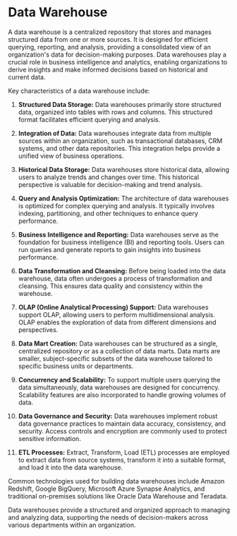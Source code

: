 # Data Warehouse

A data warehouse is a centralized repository that stores and manages structured data from one or more sources. It is designed for efficient querying, reporting, and analysis, providing a consolidated view of an organization's data for decision-making purposes. Data warehouses play a crucial role in business intelligence and analytics, enabling organizations to derive insights and make informed decisions based on historical and current data.

Key characteristics of a data warehouse include:

1. **Structured Data Storage:**
   Data warehouses primarily store structured data, organized into tables with rows and columns. This structured format facilitates efficient querying and analysis.

2. **Integration of Data:**
   Data warehouses integrate data from multiple sources within an organization, such as transactional databases, CRM systems, and other data repositories. This integration helps provide a unified view of business operations.

3. **Historical Data Storage:**
   Data warehouses store historical data, allowing users to analyze trends and changes over time. This historical perspective is valuable for decision-making and trend analysis.

4. **Query and Analysis Optimization:**
   The architecture of data warehouses is optimized for complex querying and analysis. It typically involves indexing, partitioning, and other techniques to enhance query performance.

5. **Business Intelligence and Reporting:**
   Data warehouses serve as the foundation for business intelligence (BI) and reporting tools. Users can run queries and generate reports to gain insights into business performance.

6. **Data Transformation and Cleansing:**
   Before being loaded into the data warehouse, data often undergoes a process of transformation and cleansing. This ensures data quality and consistency within the warehouse.

7. **OLAP (Online Analytical Processing) Support:**
   Data warehouses support OLAP, allowing users to perform multidimensional analysis. OLAP enables the exploration of data from different dimensions and perspectives.

8. **Data Mart Creation:**
   Data warehouses can be structured as a single, centralized repository or as a collection of data marts. Data marts are smaller, subject-specific subsets of the data warehouse tailored to specific business units or departments.

9. **Concurrency and Scalability:**
   To support multiple users querying the data simultaneously, data warehouses are designed for concurrency. Scalability features are also incorporated to handle growing volumes of data.

10. **Data Governance and Security:**
    Data warehouses implement robust data governance practices to maintain data accuracy, consistency, and security. Access controls and encryption are commonly used to protect sensitive information.

11. **ETL Processes:**
    Extract, Transform, Load (ETL) processes are employed to extract data from source systems, transform it into a suitable format, and load it into the data warehouse.

Common technologies used for building data warehouses include Amazon Redshift, Google BigQuery, Microsoft Azure Synapse Analytics, and traditional on-premises solutions like Oracle Data Warehouse and Teradata.

Data warehouses provide a structured and organized approach to managing and analyzing data, supporting the needs of decision-makers across various departments within an organization.
